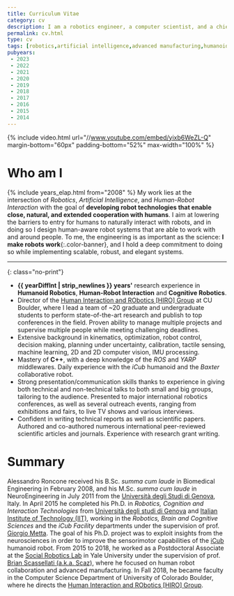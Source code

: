 ```yaml
---
title: Curriculum Vitae
category: cv
description: I am a robotics engineer, a computer scientist, and a chief technology officer.
permalink: cv.html
type: cv
tags: [robotics,artificial intelligence,advanced manufacturing,humanoid robotics,cognitive robotics,human robto interaction,cv,personal,resume,curriculum,online,research,design,iit,istituto italiando di tecnologia,phd,yale,university,postdoc,assistant professor,candidate]
pubyears:
 - 2023
 - 2022
 - 2021
 - 2020
 - 2019
 - 2018
 - 2017
 - 2016
 - 2015
 - 2014
---
```


{% include video.html url="//www.youtube.com/embed/yixb6WeZL-Q" margin-bottom="60px" padding-bottom="52%" max-width="100%" %}

# Who am I

{% include years_elap.html from="2008" %}
My work lies at the intersection of _Robotics_, _Artificial Intelligence_, and _Human-Robot Interaction_ with the goal of **developing robot technologies that enable close, natural, and extended cooperation with humans**.
I aim at lowering the barriers to entry for humans to naturally interact with robots, and in doing so I design human-aware robot systems that are able to work with and around people.
To me, the engineering is as important as the science: **I make robots work**{:.color-banner}, and I hold a deep commitment to doing so while implementing scalable, robust, and elegant systems.

---
{: class="no-print"}

 * <b>{{ yearDiffInt | strip_newlines }} years'</b> research experience in **Humanoid Robotics**, **Human-Robot Interaction** and **Cognitive Robotics**.
 * Director of the [Human Interaction and RObotics [HIRO] Group](https://hiro-group.ronc.one) at CU Boulder, where I lead a team of ~20 graduate and undergraduate students to perform state-of-the-art research and publish to top conferences in the field. Proven ability to manage multiple projects and supervise multiple people while meeting challenging deadlines.
 * Extensive background in kinematics, optimization, robot control, decision making, planning under uncertainty, calibration, tactile sensing, machine learning, 2D and 2D computer vision, IMU processing.
 * Mastery of **C++**, with a deep knowledge of the _ROS_ and _YARP_ middlewares. Daily experience with the _iCub_ humanoid and the _Baxter_ collaborative robot.
 * Strong presentation/communication skills thanks to experience in giving both technical and non-technical talks to both small and big groups, tailoring to the audience. Presented to major international robotics conferences, as well as several outreach events, ranging from exhibitions and fairs, to live TV shows and various interviews.
 * Confident in writing technical reports as well as scientific papers. Authored and co-authored numerous international peer-reviewed scientific articles and journals. Experience with research grant writing.

# Summary

Alessandro Roncone received his B.Sc. _summa cum laude_ in Biomedical Engineering in February 2008, and his M.Sc. _summa cum laude_ in NeuroEngineering in July 2011 from the [Università degli Studi di Genova](http://www.unige.it/), Italy.
In April 2015 he completed his Ph.D. in _Robotics, Cognition and Interaction Technologies_ from [Università degli studi di Genova](http://www.unige.it) and [Italian Institute of Technology (IIT)](http://www.iit.it), working in the _Robotics, Brain and Cognitive Sciences_ and the _iCub Facility_ departments under the supervision of prof. [Giorgio Metta](http://pasa.lira.dist.unige.it/). The goal of his Ph.D. project was to exploit insights from the neurosciences in order to improve the sensorimotor capabilities of the [iCub](http://www.icub.org) humanoid robot.
From 2015 to 2018, he worked as a Postdoctoral Associate at the [Social Robotics Lab](http://scazlab.yale.edu/) in Yale University under the supervision of prof. [Brian Scassellati (a.k.a. Scaz)](http://www.cs.yale.edu/homes/scaz/), where he focused on human robot collaboration and advanced manufacturing.
In Fall 2018, he became faculty in the Computer Science Department of University of Colorado Boulder, where he directs the [Human Interaction and RObotics [HIRO] Group](https://hiro-group.ronc.one).

